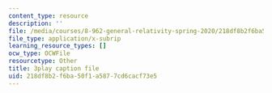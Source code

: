 ```yaml
---
content_type: resource
description: ''
file: /media/courses/8-962-general-relativity-spring-2020/218df8b2f6ba50f1a5877cd6cacf73e5_h9xaoGkyHwg.vtt
file_type: application/x-subrip
learning_resource_types: []
ocw_type: OCWFile
resourcetype: Other
title: 3play caption file
uid: 218df8b2-f6ba-50f1-a587-7cd6cacf73e5
---
```

